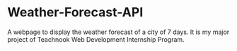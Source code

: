 # Weather-Forecast-API
A webpage to display the weather forecast of a city of 7 days.
It is my major project of Teachnook Web Development Internship Program.
